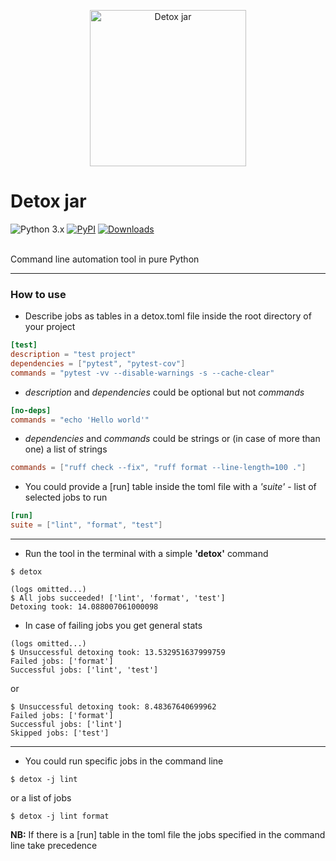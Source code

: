 <p align="center">
  <img src="https://github.com/kaliv0/detox-jar/blob/main/assets/detox-jar.jpg?raw=true" width="250" alt="Detox jar">
</p>

# Detox jar

![Python 3.x](https://img.shields.io/badge/python-3.11-blue?style=flat-square&logo=Python&logoColor=white)
[![PyPI](https://img.shields.io/pypi/v/detox-jar.svg)](https://pypi.org/project/detox-jar/)
[![Downloads](https://static.pepy.tech/badge/detox-jar)](https://pepy.tech/project/detox-jar)

<br>Command line automation tool in pure Python

---------------------------
### How to use
- Describe jobs as tables in a detox.toml file inside the root directory of your project
```toml
[test]
description = "test project"
dependencies = ["pytest", "pytest-cov"]
commands = "pytest -vv --disable-warnings -s --cache-clear"
```

- <i>description</i> and <i>dependencies</i> could be optional but not <i>commands</i>
```toml
[no-deps]
commands = "echo 'Hello world'"
```

- <i>dependencies</i> and <i>commands</i> could be strings or (in case of more than one) a list of strings
```toml
commands = ["ruff check --fix", "ruff format --line-length=100 ."]
```

- You could provide a [run] table inside the toml file with a <i>'suite'</i> - list of selected jobs to run
```toml
[run]
suite = ["lint", "format", "test"]
```
---------------------------
- Run the tool in the terminal with a simple <b>'detox'</b> command
```shell
$ detox
```
```shell
(logs omitted...)
$ All jobs succeeded! ['lint', 'format', 'test']
Detoxing took: 14.088007061000098
```
- In case of failing jobs you get general stats
```shell
(logs omitted...)
$ Unsuccessful detoxing took: 13.532951637999759
Failed jobs: ['format']
Successful jobs: ['lint', 'test']
```
or
```shell
$ Unsuccessful detoxing took: 8.48367640699962
Failed jobs: ['format']
Successful jobs: ['lint']
Skipped jobs: ['test']
```
---------------------------
- You could run specific jobs in the command line
```shell
$ detox -j lint
```
or a list of jobs
```shell
$ detox -j lint format
```
<b>NB:</b> If there is a [run] table in the toml file the jobs specified in the command line take precedence
